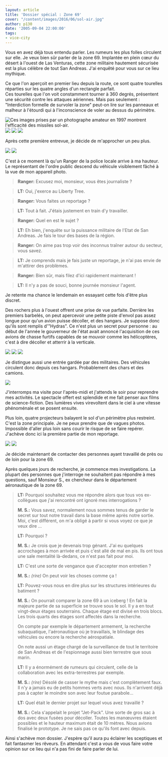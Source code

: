 ```yaml
---
layout: article
title: 'Dossier spécial : Zone 69'
cover: "/content/images/2016/06/sol-air.jpg"
author: p130
date: '2005-09-04 22:00:00'
tags:
- vice-city
---
```


Vous en avez déjà tous entendu parler. Les rumeurs les plus folles circulent sur elle. Je veux bien sûr parler de la zone 69. Implantée en plein cœur du désert à l'ouest de Las Venturas, cette zone militaire hautement sécurisée est la plus célèbre de tout San Andreas. J'ai enquêté pour vous sur ce lieu mythique.

Ce que l'on aperçoit en premier lieu depuis la route, ce sont quatre tourelles réparties sur les quatre angles d'un rectangle parfait.  
Ces tourelles que l'on voit constamment tourner à 360 degrés, présentent une sécurité contre les attaques aériennes. Mais pas seulement : "Interdiction formelle de survoler la zone" peut-on lire sur les panneaux et malheur à l'étourdi qui à l'inconscience de voler au dessus du périmètre.

![Ces images prises par un photographe amateur en 1997 montrent l'efficacité des missiles sol-air.
](/content/images/2005/01/panneau.jpg)
![](/content/images/2005/01/boom.jpg)
![](/content/images/2005/01/boum%202.jpg)
![](/content/images/2005/01/boum%203.jpg)

Après cette première entrevue, je décide de m'approcher un peu plus.

![](/content/images/2005/01/vuezone69.jpg)
![](/content/images/2005/01/agent.jpg)

C'est à ce moment là qu'un Ranger de la police locale arrive à ma hauteur. Le représentant de l'ordre public descend du véhicule visiblement fâché à la vue de mon appareil photo.

> **Ranger:** Excusez moi, monsieur, vous êtes journaliste ?

> **LT:** Oui, j'exerce au Liberty Tree.

> **Ranger:** Vous faites un reportage ?

> **LT:** Tout à fait. J'étais justement en train d'y travailler.

> **Ranger:** Quel en est le sujet ?

> **LT:** Eh bien, j'enquête sur la puissance militaire de l'Etat de San Andreas. Je fais le tour des bases de la région.

> **Ranger:** On aime pas trop voir des inconnus traîner autour du secteur, vous savez.

> **LT:** Je comprends mais je fais juste un reportage, je n'ai pas envie de m'attirer des problèmes.

> **Ranger:** Bien sûr, mais filez d'ici rapidement maintenant !

> **LT:** Il n'y a pas de souci, bonne journée monsieur l'agent.

Je retente ma chance le lendemain en essayant cette fois d'être plus discret.

Des rochers plus à l'ouest offrent une prise de vue parfaite. Derrière les premiers barbelés, on peut apercevoir une petite piste d'envol pas assez longue pour qu'un avion puisse décoller, et des hangars. Je suppose donc qu'ils sont remplis d'"Hydras". Ce n'est plus un secret pour personne : au début de l'année le gouverneur de l'état avait annoncé l'acquisition de ces avions de chasse furtifs capables de se mouvoir comme les hélicoptères, c'est à dire décoller et atterrir à la verticale.

![](/content/images/2005/01/hangars.jpg)
![](/content/images/2005/01/zoomhangars.jpg)
![](/content/images/2005/01/hangar2.jpg)

Je distingue aussi une entrée gardée par des militaires. Des véhicules circulent donc depuis ces hangars. Probablement des chars et des camions.

![](/content/images/2005/01/entree.jpg)

J'interromps ma visite pour l'après-midi et j'attends le soir pour reprendre mes activités. Le spectacle offert est splendide et me fait penser aux films de science-fiction. Des lumières vives virevoltent dans le ciel à une vitesse phénoménale et se posent ensuite.

Plus loin, quatre projecteurs balayent le sol d'un périmètre plus restreint. C'est la zone principale. Je ne peux prendre que de vagues photos. Impossible d'aller plus loin sans courir le risque de se faire repérer. J'achève donc ici la première partie de mon reportage.

![](/content/images/2005/01/zone%20nuit.jpg)
![](/content/images/2005/01/ovni.jpg)

Je décide maintenant de contacter des personnes ayant travaillé de près ou de loin pour la zone 69.

Après quelques jours de recherche, je commence mes investigations. La plupart des personnes que j'interroge ne souhaitent pas répondre à mes questions, sauf Monsieur S., ex chercheur dans le département aéronautique de la zone 69.

> **LT:** Pourquoi souhaitez vous me répondre alors que tous vos ex-collègues que j'ai rencontré ont ignoré mes interrogations ?
> 
> **M. S.:** Vous savez, normalement nous sommes tenus de garder le secret sur tout notre travail dans la base même après notre sortie. Moi, c'est différent, on m'a obligé à partir si vous voyez ce que je veux dire ...
> 
> **LT:** Pourquoi ?
> 
> **M. S.:** Je crois que je devenais trop génant. J'ai eu quelques accrochages à mon arrivée et puis c'est allé de mal en pis. Ils ont tous une sale mentalité là-dedans, ce n'est pas fait pour moi.
> 
> **LT:** C'est une sorte de vengance que d'accepter mon entretien ?
> 
> **M. S.:** _(rire)_ On peut voir les choses comme ça !
> 
> **LT:** Pouvez-vous nous en dire plus sur les structures intérieures du batiment ?
> 
> **M. S.:** On pourrait comparer la zone 69 à un iceberg ! En fait la majeure partie de sa superficie se trouve sous le sol. Il y a en tout vingt-deux étages souterrains. Chaque étage est divisé en trois blocs. Les trois quarts des étages sont affectés dans la recherche.
> 
> On compte par exemple le département armement, la recherche subaquatique, l'aéronautique où je travaillais, le blindage des véhicules ou encore la recherche aérospatiale.
> 
> On note aussi un étage chargé de la surveillance de tout le territoire de San Andreas et de l'espionnage aussi bien terrestre que sous marin.
> 
> **LT:** Il y a énormément de rumeurs qui circulent, celle de la collaboration avec les extra-terrestres par exemple.
> 
> **M. S.:** _(rire)_ Désolé de casser le mythe mais c'est complètement faux. Il n'y a jamais eu de petits hommes verts avec nous. Ils n'arrivent déjà pas à capter le moindre son avec leur foutue parabole…
> 
> **LT:** Quel était le dernier projet sur lequel vous avez travaillé ?
> 
> **M. S.:** Cela s'appelait le projet "Jet-Pack". Une sorte de gros sac à dos avec deux fusées pour décoller. Toutes les manœuvres étaient possibles et le hauteur maximum était de 10 mètres. Nous avions finalisé le prototype. Je ne sais pas ce qu'ils font avec depuis.

Ainsi s'achève mon dossier. J'espère qu'il aura pu éclairer les sceptiques et fait fantasmer les rêveurs. En attendant c'est a vous de vous faire votre opinion sur ce lieu qui n'a pas fini de faire parler de lui.